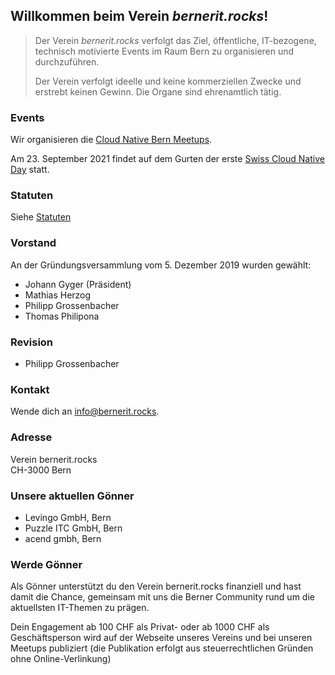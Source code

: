 ## Willkommen beim Verein *bernerit.rocks*!

> Der Verein *bernerit.rocks* verfolgt das Ziel, öffentliche, IT-bezogene, technisch motivierte Events im Raum Bern zu organisieren und durchzuführen.
>
> Der Verein verfolgt ideelle und keine kommerziellen Zwecke und erstrebt keinen
Gewinn. Die Organe sind ehrenamtlich tätig.

### Events

Wir organisieren die [Cloud Native Bern Meetups](https://www.meetup.com/cloudnativebern/).

Am 23. September 2021 findet auf dem Gurten der erste [Swiss Cloud Native Day](https://cloudnativeday.ch) statt.

### Statuten

Siehe [Statuten](statuten.md)

### Vorstand

An der Gründungsversammlung vom 5. Dezember 2019 wurden gewählt:

* Johann Gyger (Präsident)
* Mathias Herzog
* Philipp Grossenbacher
* Thomas Philipona

### Revision

* Philipp Grossenbacher

### Kontakt

Wende dich an [info@bernerit.rocks](mailto:info@bernerit.rocks).

### Adresse

Verein bernerit.rocks  
CH-3000 Bern

### Unsere aktuellen Gönner

* Levingo GmbH, Bern
* Puzzle ITC GmbH, Bern
* acend gmbh, Bern

### Werde Gönner

Als Gönner unterstützt du den Verein bernerit.rocks finanziell und hast damit die Chance, gemeinsam mit uns die Berner Community rund um die aktuellsten IT-Themen zu prägen.

Dein Engagement ab 100 CHF als Privat- oder ab 1000 CHF als Geschäftsperson wird auf der Webseite unseres Vereins und bei unseren Meetups publiziert (die Publikation erfolgt aus steuerrechtlichen Gründen ohne Online-Verlinkung)


